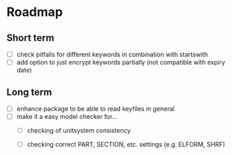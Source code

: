 # Roadmap

## Short term
* [ ] check pitfalls for different keywords in combination with startswith
* [ ] add option to just encrypt keywords partially (not compatible with expiry date)

## Long term
* [ ] enhance package to be able to read keyfiles in general
* [ ] make it a easy model checker for...
  * [ ] checking of unitsystem consistency
  * [ ] checking correct PART, SECTION, etc. settings (e.g. ELFORM, SHRF)


